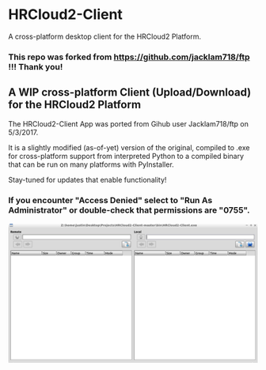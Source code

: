 # HRCloud2-Client
A cross-platform desktop client for the HRCloud2 Platform.

### This repo was forked from https://github.com/jacklam718/ftp !!! Thank you!

## A WIP cross-platform Client (Upload/Download) for the HRCloud2 Platform

The HRCloud2-Client App was ported from Gihub user Jacklam718/ftp on 5/3/2017. 

It is a slightly modified (as-of-yet) version of the original, compiled to .exe for cross-platform support from interpreted Python to a compiled binary that can be run on many platforms with PyInstaller.

Stay-tuned for updates that enable functionality!

### If you encounter "Access Denied" select to "Run As Administrator" or double-check that permissions are "0755".

![HRCloud2-Client(Ported)](https://raw.githubusercontent.com/zelon88/HRCloud2-Client/35d7671371af0984c6ec53b843ba9618b895ec5a/src/ftpClient/Resources/Screenshote/HRCloud2-Client(Ported).png)
